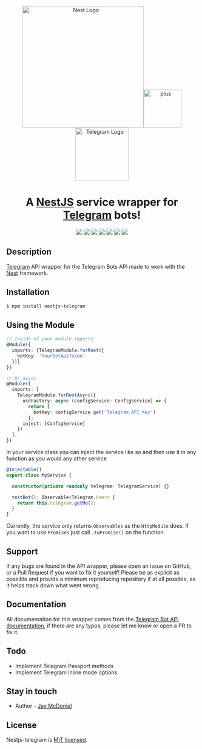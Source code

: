 <p align="center">
  <a href="http://nestjs.com/" target="blank"><img src="https://nestjs.com/img/logo_text.svg" width="320" alt="Nest Logo" /></a><img src="https://cdn.pixabay.com/photo/2016/12/21/17/11/signe-1923369_960_720.png" alt="plus" width="100"> <a href="https://telegram.org" target="blank"><img src="https://telegram.org/img/t_logo.png" width ="140" alt="Telegram Logo"/></a>
</p>
  
  <h1 align="center">A <a href="http://nestjs.com" target="blank">NestJS</a> service wrapper for <a href="https://telegram.org" target="blank">Telegram</a> bots!
  </h1>
  <p align="center">
  <a href="https://github.com/prettier/prettier"><img src="https://img.shields.io/badge/code_style-prettier-purple.svg?style=flat"/></a>
  <a href="http://opensource.org/licenses/MIT"><img src="https://img.shields.io/badge/license-MIT-brightgreen.svg"/></a>
  <a href="https://travis-ci.org/jmcdo29/nestjs-telegram"><img src="https://travis-ci.org/jmcdo29/nestjs-telegram.svg?branch=master"/></a>
  <a href="https://coveralls.io/github/jmcdo29/nestjs-telegram?branch=master"><img src="https://coveralls.io/repos/github/jmcdo29/nestjs-telegram/badge.svg?branch=master"/></a>
  <a href="https://github.com/facebook/jest"><img src="https://img.shields.io/badge/tested_with-jest-99424f.svg"/></a>
  <a href="https://dependabot.com"><img src="https://api.dependabot.com/badges/status?host=github&repo=jmcdo29/nestjs-telegram"/></a>
  <a href="https://snyk.io/test/github/jmcdo29/nestjs-telegram?targetFile=package.json"><img src="https://snyk.io/test/github/jmcdo29/nestjs-telegram/badge.svg?targetFile=package.json"/></a>
</p>
<p align="center">
</p>

## Description

[Telegram](https://telegram.org) API wrapper for the Telegram Bots API made to work with the [Nest](https://github.com/nestjs/nest) framework.

## Installation

```bash
$ npm install nestjs-telegram
```

## Using the Module

```typescript
// Inside of your module imports
@Module({
  imports: [TelegramModule.forRoot({
    botKey: 'YourBotApiToken'
  })]
})

// Or async
@Module({
  imports: [
    TelegramModule.forRootAsync({
      useFactory: async (configService: ConfigService) => {
        return { 
          botKey: configService.get('Telegram_API_Key')
        };
      inject: [ConfigService]
    })
  ],
})
```

In your service class you can inject the service like so and then use it in any function as you would any other service
```typescript
@Injectable()
export class MyService {

  constructor(private readonly telegram: TelegramService) {}

  testBot(): Observable<Telegram.User> {
    return this.telegram.getMe();
  }
}
```

Currently, the service only returns `Observables` as the `HttpModule` does. If you want to use `Promises` just call `.toPromise()` on the function.

## Support

If any bugs are found in the API wrapper, please open an issue on GitHub, or a Pull Request if you want to fix it yourself! Please be as explicit as possible and provide a minimum reproducing repository if at all possible, as it helps track down what went wrong.

## Documentation

All documentation for this wrapper comes from the [Telegram Bot API documentation](https://core.telegram.org/bots/api), if there are any typos, please let me know or open a PR to fix it.

## Todo

* Implement Telegram Passport methods
* Implement Telegram Inline mode options

## Stay in touch

- Author - [Jay McDoniel](https://github.com/jmcdo29)

## License

Nestjs-telegram is [MIT licensed](LICENSE).
